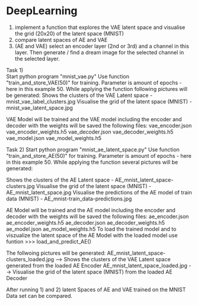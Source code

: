 # DeepLearning

1. implement a function that explores the VAE latent space and visualise the grid (20x20) of the latent space (MNIST)
2. compare latent spaces of AE and VAE
3. (AE and VAE) select an encoder layer (2nd or 3rd) and a channel in this layer. Then generate / find a dream image for the selected channel in the selected layer.


Task 1) 	
Start python program "mnist_vae.py" 
Use function "train_and_store_VAE(50)" for training. Parameter is amount of epochs - here in this example 50. 
While applying the function following pictures will be generated:
	Shows the clusters of the VAE Latent space - mnist_vae_label_clusters.jpg
	Visualise the grid of the latent space (MNIST) - mnist_vae_latent_space.jpg
	
VAE Model will be trained and the VAE model including the encoder and decoder with the weights will be saved the following files:
	vae_encoder.json
	vae_encoder_weights.h5
	vae_decoder.json
	vae_decoder_weights.h5
	vae_model.json
	vae_model_weights.h5
	

	
Task 2) 
Start python program "mnist_ae_latent_space.py" 
Use function "train_and_store_AE(50)" for training. Parameter is amount of epochs - here in this example 50. While applying the function several pictures will be generated:

Shows the clusters of the AE Latent space - AE_mnist_latent_space-clusters.jpg
Visualise the grid of the latent space (MNIST) - AE_mnist_latent_space.jpg
Visualise the predictions of the AE model of train data (MNIST) - AE_mnist-train_data-predictions.jpg

AE Model will be trained and the AE model including the encoder and decoder with the weights will be saved the following files:
	ae_encoder.json
	ae_encoder_weights.h5
	ae_decoder.json
	ae_decoder_weights.h5
	ae_model.json
	ae_model_weights.h5
To load the trained model and to viszualize the latent space of the AE Model with the loaded model use funtion >>> load_and_predict_AE()

The follwoing pictures will be generated:
	AE_mnist_latent_space-clusters_loaded.jpg --> Shows the clusters of the VAE Latent space generated from the loaded AE Encoder
	AE_mnist_latent_space_loaded.jpg --> Visualise the grid of the latent space (MNIST) from the loaded AE Decoder
  
After running 1) and 2) latent Spaces of AE and VAE trained on the MNIST Data set can be compared. 
